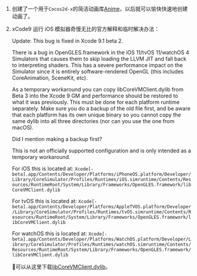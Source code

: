 1. 创建了一个用于`Cocos2d-x`的简洁动画库[Anime](https://github.com/DoooReyn/Anime)，以后就可以愉快快速地创建动画了。
2. xCode9 运行 iOS 模拟器奇慢无比的官方解释和临时解决办法：

    Update: This bug is fixed in Xcode 9.1 beta 2.

    There is a bug in OpenGLES.framework in the iOS 11/tvOS 11/watchOS 4 Simulators that causes them to skip loading the LLVM JIT and fall back to interpreting shaders. This has a severe performance impact on the Simulator since it is entirely software-rendered OpenGL (this includes CoreAnimation, SceneKit, etc).

    As a temporary workaround you can copy libCoreVMClient.dylib from Beta 3 into the Xcode 9 GM and performance should be restored to what it was previously. This must be done for each platform runtime separately. Make sure you do a backup of the old file first, and be aware that each platform has its own unique binary so you cannot copy the same dylib into all three directories (nor can you use the one from macOS).

    Did I mention making a backup first?

    This is not an officially supported configuration and is only intended as a temporary workaround.

    For iOS this is located at:
    `Xcode[-beta].app/Contents/Developer/Platforms/iPhoneOS.platform/Developer/Library/CoreSimulator/Profiles/Runtimes/iOS.simruntime/Contents/Resources/RuntimeRoot/System/Library/Frameworks/OpenGLES.framework/libCoreVMClient.dylib`
    
    For tvOS this is located at:
    `Xcode[-beta].app/Contents/Developer/Platforms/AppleTVOS.platform/Developer/Library/CoreSimulator/Profiles/Runtimes/tvOS.simruntime/Contents/Resources/RuntimeRoot/System/Library/Frameworks/OpenGLES.framework/libCoreVMClient.dylib` 

    For watchOS this is located at:
    `Xcode[-beta].app/Contents/Developer/Platforms/WatchOS.platform/Developer/Library/CoreSimulator/Profiles/Runtimes/watchOS.simruntime/Contents/Resources/RuntimeRoot/System/Library/Frameworks/OpenGLES.framework/libCoreVMClient.dylib`

    可以从这里下载[libCoreVMClient.dylib](https://www.dropbox.com/s/gxyilamdoa3rs4c/libCoreVMClient.dylib?dl=0)。
